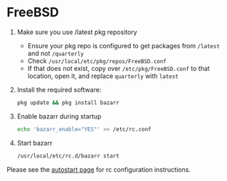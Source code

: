 # FreeBSD

1. Make sure you use /latest pkg repository

    * Ensure your pkg repo is configured to get packages from `/latest` and not `/quarterly`
    * Check `/usr/local/etc/pkg/repos/FreeBSD.conf`
    * If that does not exist, copy over `/etc/pkg/FreeBSD.conf` to that location, open it, and replace `quarterly` with `latest`

1. Install the required software:

    ```bash
    pkg update && pkg install bazarr
    ```

1. Enable bazarr during startup

    ```bash
    echo 'bazarr_enable="YES"' >> /etc/rc.conf
    ```

1. Start bazarr

    ```bash
    /usr/local/etc/rc.d/bazarr start
    ```

Please see the [autostart page](../../Autostart/FreeBSD/freebsd.md) for rc configuration instructions.
